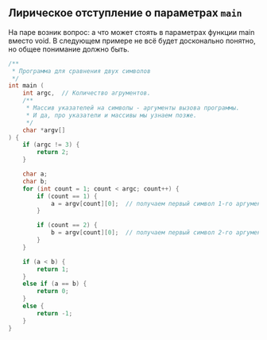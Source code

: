 ## Лирическое отступление о параметрах `main`

На паре возник вопрос: а что может стоять в параметрах функции main вместо void.
В следующем примере не всё будет досконально понятно, но общее понимание должно быть.

```C
/**
 * Программа для сравнения двух символов
 */
int main (
    int argc,  // Количество агрументов.
    /**
     * Массив указателей на символы - аргументы вызова программы.
     * И да, про указатели и массивы мы узнаем позже.
     */
    char *argv[]
) {
    if (argc != 3) {
        return 2;
    }

    char a;
    char b;
    for (int count = 1; count < argc; count++) {
        if (count == 1) {
            a = argv[count][0];  // получаем первый символ 1-го аргумента
        }

        if (count == 2) {
            b = argv[count][0];  // получаем первый символ 2-го аргумента
        }
    }

    if (a < b) {
        return 1;
    }
    else if (a == b) {
        return 0;
    }
    else {
        return -1;
    }
}
```
